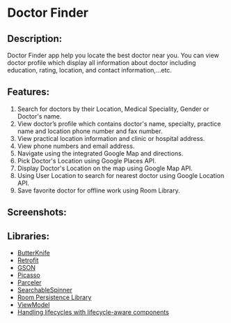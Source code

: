 # Doctor Finder

## Description:
Doctor Finder app help you locate the best doctor near you. You can view doctor profile
which display all information about doctor including education, rating, location, and contact
information,...etc.

## Features:
1. Search for doctors by their Location, Medical Speciality, Gender or Doctor's name.
2. View  doctor’s profile which contains doctor's name, specialty, practice name and location
   phone number and fax number.
3. View practical location information and clinic or hospital address.
4. View phone numbers and email address.
5. Navigate using the integrated Google Map and directions.
6. Pick Doctor's Location using Google Places API.
7. Display Doctor's Location on the map using Google Map API.
8. Using User Location to search for nearest doctor using Google Location API.
9. Save favorite doctor for offline work using Room Library.

## Screenshots:

## Libraries:
* [ButterKnife](https://github.com/JakeWharton/butterknife)
* [Retrofit](https://github.com/square/retrofit)
* [GSON](https://github.com/google/gson)
* [Picasso](http://square.github.io/picasso/)
* [Parceler](https://github.com/johncarl81/parceler)
* [SearchableSpinner](https://github.com/MdFarhanRaja/SearchableSpinner)
* [Room Persistence Library](https://developer.android.com/topic/libraries/architecture/room)
* [ViewModel](https://developer.android.com/topic/libraries/architecture/viewmo)
* [Handling lifecycles with lifecycle-aware components](https://developer.android.com/topic/libraries/architecture/lifecycle)

